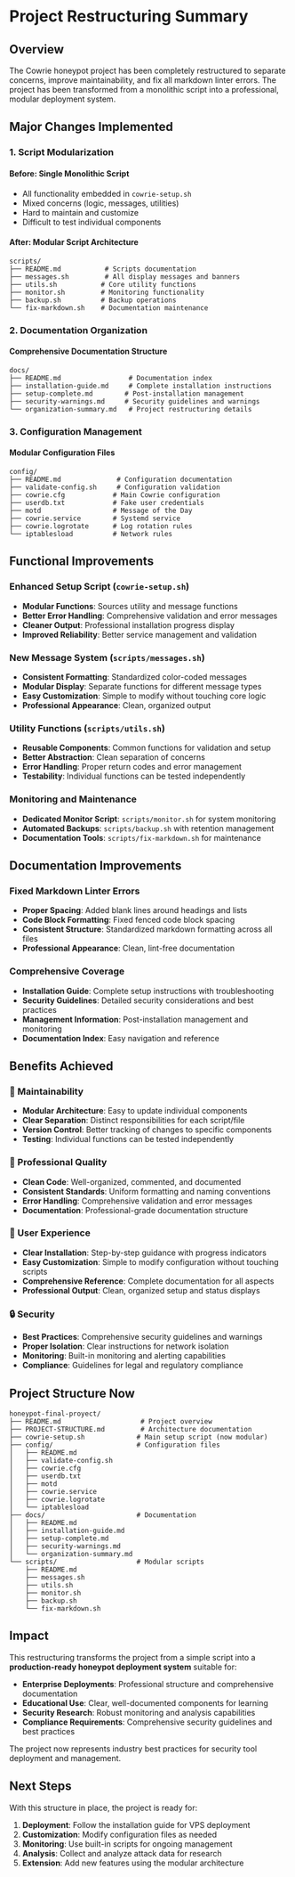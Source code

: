 # Project Restructuring Summary

## Overview

The Cowrie honeypot project has been completely restructured to separate concerns, improve maintainability, and fix all markdown linter errors. The project has been transformed from a monolithic script into a professional, modular deployment system.

## Major Changes Implemented

### 1. Script Modularization

#### Before: Single Monolithic Script

- All functionality embedded in `cowrie-setup.sh`
- Mixed concerns (logic, messages, utilities)
- Hard to maintain and customize
- Difficult to test individual components

#### After: Modular Script Architecture

```plaintext
scripts/
├── README.md           # Scripts documentation
├── messages.sh         # All display messages and banners
├── utils.sh           # Core utility functions
├── monitor.sh         # Monitoring functionality
├── backup.sh          # Backup operations
└── fix-markdown.sh    # Documentation maintenance
```

### 2. Documentation Organization

#### Comprehensive Documentation Structure

```plaintext
docs/
├── README.md                 # Documentation index
├── installation-guide.md     # Complete installation instructions
├── setup-complete.md        # Post-installation management
├── security-warnings.md     # Security guidelines and warnings
└── organization-summary.md   # Project restructuring details
```

### 3. Configuration Management

#### Modular Configuration Files

```plaintext
config/
├── README.md              # Configuration documentation
├── validate-config.sh     # Configuration validation
├── cowrie.cfg            # Main Cowrie configuration
├── userdb.txt            # Fake user credentials
├── motd                  # Message of the Day
├── cowrie.service        # Systemd service
├── cowrie.logrotate      # Log rotation rules
└── iptablesload          # Network rules
```

## Functional Improvements

### Enhanced Setup Script (`cowrie-setup.sh`)

- **Modular Functions**: Sources utility and message functions
- **Better Error Handling**: Comprehensive validation and error messages
- **Cleaner Output**: Professional installation progress display
- **Improved Reliability**: Better service management and validation

### New Message System (`scripts/messages.sh`)

- **Consistent Formatting**: Standardized color-coded messages
- **Modular Display**: Separate functions for different message types
- **Easy Customization**: Simple to modify without touching core logic
- **Professional Appearance**: Clean, organized output

### Utility Functions (`scripts/utils.sh`)

- **Reusable Components**: Common functions for validation and setup
- **Better Abstraction**: Clean separation of concerns
- **Error Handling**: Proper return codes and error management
- **Testability**: Individual functions can be tested independently

### Monitoring and Maintenance

- **Dedicated Monitor Script**: `scripts/monitor.sh` for system monitoring
- **Automated Backups**: `scripts/backup.sh` with retention management
- **Documentation Tools**: `scripts/fix-markdown.sh` for maintenance

## Documentation Improvements

### Fixed Markdown Linter Errors

- **Proper Spacing**: Added blank lines around headings and lists
- **Code Block Formatting**: Fixed fenced code block spacing
- **Consistent Structure**: Standardized markdown formatting across all files
- **Professional Appearance**: Clean, lint-free documentation

### Comprehensive Coverage

- **Installation Guide**: Complete setup instructions with troubleshooting
- **Security Guidelines**: Detailed security considerations and best practices
- **Management Information**: Post-installation management and monitoring
- **Documentation Index**: Easy navigation and reference

## Benefits Achieved

### 🔧 Maintainability

- **Modular Architecture**: Easy to update individual components
- **Clear Separation**: Distinct responsibilities for each script/file
- **Version Control**: Better tracking of changes to specific components
- **Testing**: Individual functions can be tested independently

### 📝 Professional Quality

- **Clean Code**: Well-organized, commented, and documented
- **Consistent Standards**: Uniform formatting and naming conventions
- **Error Handling**: Comprehensive validation and error messages
- **Documentation**: Professional-grade documentation structure

### 🎯 User Experience

- **Clear Installation**: Step-by-step guidance with progress indicators
- **Easy Customization**: Simple to modify configuration without touching scripts
- **Comprehensive Reference**: Complete documentation for all aspects
- **Professional Output**: Clean, organized setup and status displays

### 🔒 Security

- **Best Practices**: Comprehensive security guidelines and warnings
- **Proper Isolation**: Clear instructions for network isolation
- **Monitoring**: Built-in monitoring and alerting capabilities
- **Compliance**: Guidelines for legal and regulatory compliance

## Project Structure Now

```plaintext
honeypot-final-proyect/
├── README.md                    # Project overview
├── PROJECT-STRUCTURE.md         # Architecture documentation  
├── cowrie-setup.sh             # Main setup script (now modular)
├── config/                     # Configuration files
│   ├── README.md
│   ├── validate-config.sh
│   ├── cowrie.cfg
│   ├── userdb.txt
│   ├── motd
│   ├── cowrie.service
│   ├── cowrie.logrotate
│   └── iptablesload
├── docs/                       # Documentation
│   ├── README.md
│   ├── installation-guide.md
│   ├── setup-complete.md
│   ├── security-warnings.md
│   └── organization-summary.md
└── scripts/                    # Modular scripts
    ├── README.md
    ├── messages.sh
    ├── utils.sh
    ├── monitor.sh
    ├── backup.sh
    └── fix-markdown.sh
```

## Impact

This restructuring transforms the project from a simple script into a **production-ready honeypot deployment system** suitable for:

- **Enterprise Deployments**: Professional structure and comprehensive documentation
- **Educational Use**: Clear, well-documented components for learning
- **Security Research**: Robust monitoring and analysis capabilities
- **Compliance Requirements**: Comprehensive security guidelines and best practices

The project now represents industry best practices for security tool deployment and management.

## Next Steps

With this structure in place, the project is ready for:

1. **Deployment**: Follow the installation guide for VPS deployment
2. **Customization**: Modify configuration files as needed
3. **Monitoring**: Use built-in scripts for ongoing management
4. **Analysis**: Collect and analyze attack data for research
5. **Extension**: Add new features using the modular architecture
